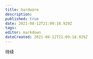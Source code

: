 ```yaml
---
title: hardware
description: 
published: true
date: 2021-08-12T21:09:18.929Z
tags:
editor: markdown
dateCreated: 2021-08-12T21:09:18.929Z
---
```


待续


